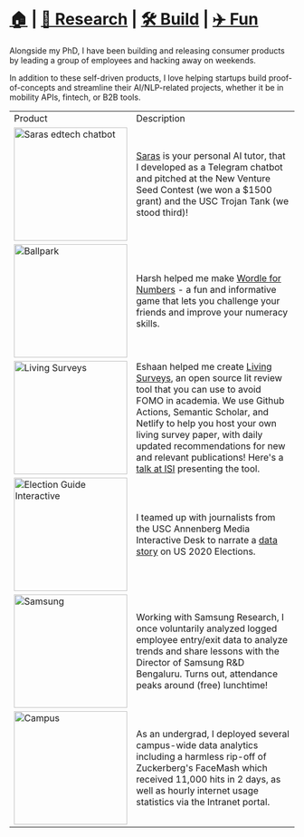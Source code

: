 # **[🏠](https://avi-jit.github.io/)** | [🔬 Research](https://avi-jit.github.io/papers) | [🛠️ Build](https://avi-jit.github.io/work) | [✈️ Fun](https://avi-jit.github.io/fun) 

Alongside my PhD, I have been building and releasing consumer products by leading a group of employees and hacking away on weekends.

<table>
<tr>
<td>Product</td><td>Description</td>

<tr>
<td> <img src="https://drive.google.com/uc?export=view&id=1Jsb1FkeVqjKuzQ5AzxeVny-3uaAyU_LG" alt="Saras edtech chatbot" style="width:200px;"/></td>
<td> <a href="https://t.me/saras_gpt_bot">Saras</a>  is your personal AI tutor, that I developed as a Telegram chatbot and pitched at the New Venture Seed Contest (we won a $1500 grant) and the USC Trojan Tank (we stood third)! </td>
</tr>

<tr>
<td> <img src="https://drive.google.com/uc?export=view&id=1xYAvdh2UKMQ3lJ5f3nSx6Yua6txic2pE" alt="Ballpark" style="width:200px;"/></td>
<td> Harsh helped me make <a href="https://ballpark.netlify.app">Wordle for Numbers</a> - a fun and informative game that lets you challenge your friends and improve your numeracy skills. </td>
</tr>

<tr>
<td> <img src="https://drive.google.com/uc?export=view&id=13aG77cgzaWYtDMK_hj7PDqRZU7i07P6L" alt="Living Surveys" style="width:200px;"/></td>
<td> Eshaan helped me create <a href="https://github.com/EshaanAgg/Research-Literature-Manager">Living Surveys</a>, an open source lit review tool that you can use to avoid FOMO in academia. We use Github Actions, Semantic Scholar, and Netlify to help you host your own living survey paper, with daily updated recommendations for new and relevant publications! Here's a <a href="https://youtu.be/FUIq9-lJ9ag?si=YjWr4ZFZjReJsEI2">talk at ISI</a> presenting the tool. </td>
</tr>

<tr>
<td> <img src="https://drive.google.com/uc?export=1e79bgv5P50IjrmXcZnh7k1YWNZopSI9x" alt="Election Guide Interactive" style="width:200px;"/></td>
<td> I teamed up with journalists from the USC Annenberg Media Interactive Desk to narrate a <a href="https://annenberginteractives.com/2020-2021/voting-information-by-state/">data story</a> on US 2020 Elections.</td>
</tr>

<tr>
<td> <img src="https://drive.google.com/uc?export=1A7OkF-Xu9eMKbD6pa6_00z7rUC34vyqU" alt="Samsung" style="width:200px;"/></td>
<td> Working with Samsung Research, I once voluntarily analyzed logged employee entry/exit data to analyze trends and share lessons with the Director of Samsung R&D Bengaluru. Turns out, attendance peaks around (free) lunchtime! </td>
</tr>

<tr>
<td> <img src="https://drive.google.com/uc?export=1ZXDsagRmw9nghQX8Npf4XWTZ7YBMDqEE" alt="Campus" style="width:200px;"/></td>
<td> As an undergrad, I deployed several campus-wide data analytics including a harmless rip-off of Zuckerberg's FaceMash which received 11,000 hits in 2 days, as well as hourly internet usage statistics via the Intranet portal.</td>
</tr>

In addition to these self-driven products, I love helping startups build proof-of-concepts and streamline their AI/NLP-related projects, whether it be in mobility APIs, fintech, or B2B tools.

<!--</table>

### Startup Consultancy

I believe every individual on earth has some amazing ideas and thoughts, which they sometimes pen down. I also believe that the strength of humanity lies in being able to _conveniently_ **express** and **access** these ideas. I just work on the convenience part. Things I've worked on or am working on are:

## Access ideas:

### Neural Memory Retrieval
I'm really excited about the recent attention-based retrieval methods that demonstrate amazing expressiveness with compositionality ([Chen et al. 2020](https://openreview.net/forum?id=BJxbOlSKPr)) and the transformer based language models which can learn to use them ([Sukhbaatar et al. 2019](https://arxiv.org/abs/1907.01470)). I believe these papers are the first steps in moving towards a new era of ML where we explicitly model an external _neural memory_, as [suggested by Prof Yejin Choi](https://soundcloud.com/nlp-highlights/95-common-sense-reasoning-with-yejin-choi#t=32:29). Here are [my slides](https://docs.google.com/presentation/d/1p_i98yYtPbbMg32_hPMO0UwvFJAuGv3ABMpTBDVT8jY/edit?usp=sharing) on what it is, what it is not, why it works, and how is it useful! 

### Number Representations
Have you ever read statements like "Microsoft's net worth is 1.02 Trillion dollars ..." and struggled to get a grasp of really how much is a trillion dollars? Perhaps if someone told you that Bill Gates' worth is 100 Billion dollars or that the US GDP is 21.5 Trillion dollars, you'd be able to better comprehend the original statement. The [triple code theory](https://www.researchgate.net/figure/Dehaenes-Triple-Code-Model-Numbers-are-stored-in-three-individual-yet-integrated_fig2_288830463) for numerical cognition states that besides the verbal and visual cognition systems, we also possess a number line in our mind which lets us reason about new numbers based on other known facts over similar numbers and units. I wished to build a browser extension that could read a webpage and replace these intimidating numbers with simpler comparisons (eg. replace 1.02 Trillion dollars with 5 % of US GDP), but it seems someone already wrote a [blog](https://towardsdatascience.com/how-much-is-a-billion-dollars-7705053dd6d9) about this. I'm now interested in reconciling language models with numbers, extending upon [Spithourakis and Riedel 2019](https://arxiv.org/abs/1805.08154). Here's a short video (link removed temporarily) I presented at MLSS 2020, a poster (link removed temporarily) I presented at GSS 2020, and a 1-pg abstract (link removed temporarily) accepted at [West Coast NLP 2020](https://www.wecnlp.ai/wecnlp-2020). Our survey on number representations in NLP was accepted to NAACL 2021. Here's a [preprint link](https://arxiv.org/abs/2103.13136) and a [short twitter thread](https://twitter.com/thawani_avijit/status/1375033476194312194?s=20) describing the same!
-->
<!--Lol I hope nobody visits this page to find these comments. I'm in the anonymity period-->
<!--[video (link removed temporarily)](https://www.youtube.com/watch?v=4v0MXfl1c_w)-->
<!--[poster (link removed temporarily)](https://drive.google.com/file/d/1-4ygHP36zX5NG9vqxzSCjXiUAwTel5g5/view?)-->
<!--[1-pg abstract (link removed temporarily)](https://drive.google.com/file/d/1aEu21sTMYvNZp-gOUXpjqgnm34I2mxca/view?)-->

<!--### Chunking with Tokenization
This project is based on the simple realization (simple if you've read how transformer language models work): Since the only way we add positional information to the tokens in a seq2seq model is through positional embeddings, why do we still stick to some assumptions like 'One position can accommodate only One token' or 'Tokens need to be continuous substrings'. I've written about this idea in greater depth on [twitter](https://twitter.com/thawani_avijit/status/1233852606935490565) and as a [1-pg abstract](https://docs.google.com/document/d/1flOvkbemOY07ZB-nm7v_XMNKXa7-_v7u_bL_mJ5DZzE/edit?). Update: I'm fortunate to be assisting [Deepesh Kumar](https://in.linkedin.com/in/dipeshkr) and both of us are fortunate to being assisted by [TG](https://isi.edu/~tg/) on this project.

### Contextual Search
An overwhelming majority of information today is in the form of  relational tables, while the world has already begun a transition towards Graph Databses ([Forbes article](https://www.forbes.com/sites/cognitiveworld/2019/07/18/graph-databases-go-mainstream/#7b1377a179df)). In the Summer of 2019, we participated (and won [the third prize](http://www.cs.ox.ac.uk/isg/challenges/sem-tab/2019/certificates/certificates_tabularisi.pdf)) in the IBM-sponsored [ISWC challenge](http://www.cs.ox.ac.uk/isg/challenges/sem-tab/) of matching Tabular Data to Knowledge Graphs. Here's the summary [slides](https://docs.google.com/presentation/d/1xItRNKh020nIcDBYKSOjQPPcJDQCkLy2qk628wrze8A/edit?usp=sharing) and [paper](http://www.cs.ox.ac.uk/isg/challenges/sem-tab/papers/Tabularisi.pdf) that I presented at [ISWC 2019](https://iswc2019.semanticweb.org), as well as a [blog](https://medium.com/@avijitthawani/iswc-2019-new-zealand-bd15fe02d3d4) I wrote about my experience.

### Word Association for Word Embeddings
Based on my discussion with [Dr. Puneet Bindlish](https://www.linkedin.com/in/puneetbindlish/) (my course instructor for Integrative Intelligence) and active mentorship by [Dr. Biplav Srivastava](https://sites.google.com/site/biplavsrivastava/) (Researcher and Inventor at IBM New York), I played around with a novel method of evaluating pretrained word vectors with the help of massive word association datasets like the [SWOW](http://www.smallworldofwords.com/new/visualize/) (Small World of Words). Our work was accepted as a poster at the [third RepEval workshop](https://repeval2019.github.io), collocated with [NAACL 2019 conference](https://naacl2019.org). Here's the [Link to Paper](https://www.aclweb.org/anthology/W19-2006), a [blog](https://medium.com/@avijitthawani/word-association-d6f7fbe71315) and a [poster](https://github.com/avi-jit/SWOW-eval/blob/master/1559781908296_small.pdf) about the idea behind it, as well as a nice [Github repo](https://github.com/avi-jit/SWOW-eval) to get you started!

### Neural Turing Machines
Thanks to the culture of competitive programming that takes over Indian universities before the campus placements (which coincided with my PhD application season), I was forced to be simultaneously thinking about Algorithms in the day and Machine Learning in the night. This led me to shamelessly take up another side project in the midst of all the other deadlines I had. I tried to study the tools that Neural Networks possess with respect to those that competitive programmers use as simple programming constructs. Here's the [Gitub repo](https://github.com/avi-jit/NTM) of my Jupyter notebooks, and [a blog about Neural Turing Machines](https://medium.com/@avijitthawani/neural-turing-machines-fd78212bacbe) which I learned is an active field of relevant research, as well as [another blog on the insights from my experiments](https://medium.com/@avijitthawani/all-sum-and-no-product-makes-jack-a-dull-bot-d9aac69f38e8).

### Opinion Summarization
Have you ever had to undergo the daunting task of making out what people think about a product based on customer reviews? What about movie reviews? Opinion summarization from user-generated content has such crucial implications in today's world. Think of the social media biases that people develop and how such propaganda can easily act as a _Trump_ card in political campaigns. As part of my undergraduate and master's thesis, I've helped form the biggest dataset of labeled opinions for Amazon product reviews, with help from [Anubhav](https://www.linkedin.com/in/anubhav-gupta-55b237ba/) and [Mayank](https://www.linkedin.com/in/mayank-panchal-282974109/). Thanks to the efforts of [Shreyansh Singh](https://www.linkedin.com/in/shreyansh26/), [Avi Chawla](https://www.linkedin.com/in/avi-chawla-1318aa151/) and [Ayush Sharma](https://www.linkedin.com/in/ayush-sharma-263705148/), we were also able to develop a bunch of baseline methods to solve the problem statement, eg. [Document Vectors](https://github.com/shreyansh26/RevOpiD) and [Implicit Feature Mining](https://github.com/Avee-81/implicit-features-RevOpiD).

I, with my supervisor [Dr. Anil K Singh](http://anilkumarsingh.me/) and [Dr. Julian McAuley](https://cseweb.ucsd.edu/~jmcauley/), hosted a shared task at [IJCNLP 2017](https://sites.google.com/itbhu.ac.in/revopid-2017) (Taiwan) and a workshop at [ACM Hypertext 2018](https://sites.google.com/view/revopid-2018) (Baltimore). As of today, I have successfully defended my [Master's thesis](https://www.overleaf.com/read/rbkjsbrvmwfx) for using Embedding based methods to tackle opinion mining and summarization.

### Disentangling aspects in opinionated text
I interned with [Dr. Byron C. Wallace](http://www.byronwallace.com/) at Northeastern University in the summer of 2018, working on analyzing online physician reviews from [RateMDs.com](RateMDs.com).Our work has been accepted at the [Machine Learning for Healthcare Conference](https://www.mlforhc.org/accepted-papers). We ran into an interesting problem of disentangling topics in word embeddings, which I continue to work upon, as a possible solution to automatic tagging of documents for future retrieval. [Meta Search](https://diffeo.com/search/) is a startup that provides similar solutions as a searchbar for all your files.

## Express ideas:
### Stopping by Woods
I happened to watch a few movies by Richard Linklater - particularly [Before Sunrise](https://www.youtube.com/watch?v=9v6X-Dytlko), which struck a chord with me. I took up filmmaking as a medium of storytelling - to ask my viewers to get out there and talk their heart out, share the beautiful ideas they have, and hear out others' - that is the essence of living. Since I had no prior experience, I had to teach myself filmmaking over the course of two whole years. Along the way, I scripted and directed a [documentary on a warplane in my campus](https://www.facebook.com/fmc.iitbhu/videos/747155185437805/), a [comedy sketch video](https://www.facebook.com/fmc.iitbhu/videos/807030382783618/), and a romance short film (unreleased). In the spring of 2018, we released the end goal: the 20-minute short film called [Stopping by Woods](https://www.youtube.com/watch?v=Uy_3XKqsJZk).

In an otherwise technical workflow, my detour towards films allowed me the good fortune of working with several phenomenally talented and passionate individuals like [Mrigank Gaur](https://www.youtube.com/channel/UCEvQbmfOHFksKjz71KxexYQ), [Varshan Raj](https://www.youtube.com/channel/UCq0qcvRJMsNigqg4XB5msBg), [Sakshi Patil](https://www.linkedin.com/in/sakshi-patil/), [Harsh Agarwal](https://harsh-agarwal.github.io/), [Jaseel Muhammed Keloth](https://www.instagram.com/jazeelmuhammedkeloth/), Ankur Goel, Alok Priyadarshi, Shubham Shekhar Jha, Visharad Jalan, Aanshi Mehta, and Mayank.

### Moleskine
The Moleskine Smart Writing Assistant is a digital pen product that flawlessly converts handwriting to text and images, without any sort of obstructive interference with your intuitive outflow of thoughts. Here is a [cool video](https://www.youtube.com/watch?v=e-bdmV43roQ) showing how it works. Trust me I've been looking for such a solution for a few years now and no other product even comes close. I bought it (for a not-so-modest $220) the moment I saw it in action!

I was previously exploring ways to integrate such technology into a more AI-enabled note-taking system, and also to expand its capabilties of digitizing stuff. For instance, imagine sketching mind-maps on your notebook and being able to edit it later on a Slideshow!

P.S. for those interested in alternatives, do check out: [Leuchtturm](https://www.youtube.com/watch?v=IXiZgVaRkSM), [Livescribe](https://www.livescribe.com/en-us/), [Iskn](https://www.iskn.co/) slate with magnet ring, and [Whitelines](https://www.whitelinespaper.com/). Here's a [presentation](https://docs.google.com/presentation/d/1WJBKQ1_ocZ9Wg_HViBDJmv0MPjXiqZRxy4xXx4Jtjhw/edit?usp=sharing) I designed for Flipkart APM, on the same.

### DesignAR
I and [Harsh](http://harsh-agarwal.github.io/) set about to develop an Augmented Reality smartphone application where people could visualize their designs and let it interact with the real world. Imagine a fashion desinger who could see how her new design looks on a mannequin without ever printing the fabrics in the first place! We set several milestones before us and cleared them one by one:
1. Samsung Virtual Reality Appathon - executed an AR Ping Pong Game and stood 4th in campus
2. Code.Fun.Do Hackathon - created a fun physics game using Kinect depth sensors and some VR magic.
3. [Microsoft Imagine Cup Big Idea Pitch](https://blogs.msdn.microsoft.com/microsoftimagine/2015/11/03/announcing_the_2016_big_idea_pitch_winners/) - pitched our project and stood #6 worldwide (Innovation Category 2016)
4. Startup Weekend - At Technex 2016, we were selected for guidance sessions with an angel investor. We eventually decided to work instead on getting the tech right first rather than enter the vicious cycle of entreprenuership and investment hunting.
5. Imagine Cup National Finals - finally showcased the prototype at National Finals 2016, New Delhi.

Over this 10 month long project, I had the good fortune of working with some amazing cohorts like [Gaurav Gutpa](https://www.linkedin.com/in/gv22ga/), [Shreemoyee Sarkar](https://www.linkedin.com/in/shreemoyeesarkar-iit/), [Nitin Gera](https://www.linkedin.com/in/nitingera1996/), [Akash Agrawal](https://www.linkedin.com/in/akash-agrawal94/), [Parth Bhargava](https://www.linkedin.com/in/parth-bhargava-215753a7/)

Harsh went on to work on SLAM, a computer vision method we used to implement our Augmented Reality product. Eventually he did an internship at University of Adelaide with [Prof. Ian Reid](https://cs.adelaide.edu.au/~ianr/), one of the pioneering researchers in this field, whose very works we were attempting to recreate and deploy. I, on the other hand, shifted gears towards IoT (Internet of Things) and eventually NLP and IR (Natural Language Processing and Information Retrieval).

### Handwriting-to-Text
As a course project with [Dr. Hari Prabhat Gupta](https://sites.google.com/site/hprabhatgupta/home), I worked on an intuitive way to write digitally. Our Android application allowed one to hold the smartphone like a pen and write (in the air) characters with it which are then recognized and transcribed to English alphabets. Imagine taking the most conveniently available personal digital assistant you have (a smartphone) and write as intuitively with it as you write with a pen.

I used Machine Learning to map sensor readings (accelerometer and gyroscope) to English alphabets and subsequent training, while [Robin](https://www.linkedin.com/in/robin-khurana-0a3a3ab7/) - my teammate - helped with the Android implementation of it.
-->

